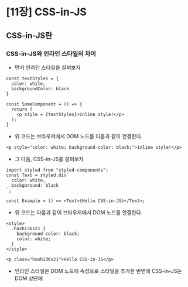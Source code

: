 # [11장] CSS-in-JS
## CSS-in-JS란
### CSS-in-JS와 인라인 스타일의 차이
- 먼저 인라인 스타일을 살펴보자
```tsx
const textStyles = {
  color: white,
  backgroundColor: black
}

const SomeComponent = () => {
  return (
    <p style = {textStyles}>inline style!</p>
  );
}
```
- 위 코드는 브라우저에서 DOM 노드를 다음과 같이 연결한다.
```tsx
<p style="color: white; background-color: black;">inline style!</p>
```
- 그 다음, CSS-in-JS를 살펴보자
```tsx
import styled from "styled-components";
const Text = styled.div`
  color: white,
  backgoround: black
`;

const Example = () => <Text>{Hello CSS-in-JS}</Text>;
```
- 위 코드는 다음과 같이 브라우저에서 DOM 노드를 연결한다.
```tsx
<style>
  .hash136s21 {
    background-color: black;
    color: white;
  }
</style>

<p class="hash136s21">Hello CSS-in-JS</p>
```
- 인라인 스타일은 DOM 노드에 속성으로 스타일을 추가한 반면에 CSS-in-JS는 DOM 상단에 <style> 태그를 추가했다.

















